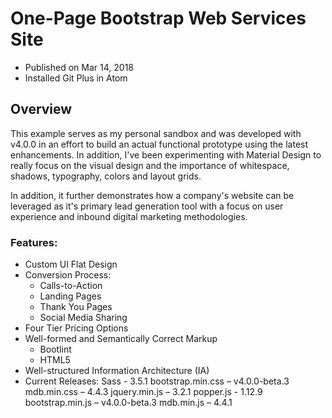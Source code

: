 # One-Page Bootstrap Web Services Site

* Published on Mar 14, 2018
* Installed Git Plus in Atom

## Overview
This example serves as my personal sandbox and was developed with v4.0.0 in an effort to build an actual functional prototype using the latest enhancements. In addition, I've been experimenting with Material Design to really focus on the visual design and the importance of whitespace, shadows, typography, colors and layout grids.

In addition, it further demonstrates how a company's website can be leveraged as it's primary lead generation tool with a focus on user experience and inbound digital marketing methodologies.

### Features:
* Custom UI Flat Design
* Conversion Process:
  - Calls-to-Action
  - Landing Pages
  - Thank You Pages
  - Social Media Sharing
* Four Tier Pricing Options
* Well-formed and Semantically Correct Markup
  - Bootlint
  - HTML5
* Well-structured Information Architecture (IA)
* Current Releases:
    Sass - 3.5.1
    bootstrap.min.css – v4.0.0-beta.3
    mdb.min.css – 4.4.3
    jquery.min.js – 3.2.1
    popper.js - 1.12.9
    bootstrap.min.js – v4.0.0-beta.3
    mdb.min.js – 4.4.1
